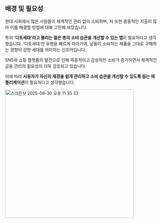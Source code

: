 ## 배경 및 필요성

현대 사회에서 많은 사람들이 체계적인 관리 없이 소비하며, 저 또한 충동적인 지출이 많아 이를 해결할 방법에 대해 고민해 보았습니다.

특히 ‘**디토세대’라고 불리는 젊은 층의 소비 습관을 개선할 수 있는 앱**이 필요하다고 생각했습니다. ‘디토세대’란 유행을 빠르게 따라가며, 남들이 소비하는 제품을 그대로 구매하는 경향이 강한 세대를 의미하는 신조어입니다. 

SNS와 쇼핑 플랫폼의 발전으로 인해 즉흥적이고 감성적인 소비가 증가하면서 체계적인 금융 관리의 필요성이 더욱 강조되고 있습니다.

이에 따라 **사용자가 자신의 재정을 쉽게 관리하고 소비 습관을 개선할 수 있도록 돕는 애플리케이션**이 필요하다고 생각했습니다.

<img width="425" alt="스크린샷 2025-06-30 오후 11 35 33" src="https://github.com/user-attachments/assets/a0b322ad-8ad8-4b41-8835-15c8da0d28b3" />
